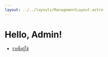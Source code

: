 ```yaml
---
layout: ../../layouts/ManagementLayout.astro
---
```


# Hello, Admin!

- [รายชื่อผู้ใช้](/admin/users)
